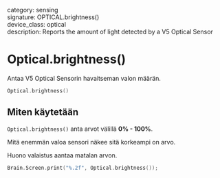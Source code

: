 category: sensing  
signature: OPTICAL.brightness()  
device_class: optical  
description: Reports the amount of light detected by a V5 Optical Sensor  

# Optical.brightness()

Antaa V5 Optical Sensorin havaitseman valon määrän.

```cpp
Optical.brightness()
```

## Miten käytetään

`Optical.brightness()` anta arvot välillä **0% - 100%**.

Mitä enemmän valoa sensori näkee sitä korkeampi on arvo.

Huono valaistus aantaa matalan arvon.

```cpp
Brain.Screen.print("%.2f", Optical.brightness());
```

<advanced>
</advanced>






